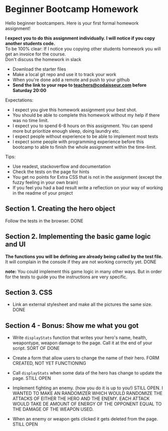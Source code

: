# Beginner Bootcamp Homework

Hello beginner bootcampers. Here is your first formal homework  assignment!


**I expect you to do this assignment individually. I will notice if you copy another students code.**  
To be 100% clear: If I notice you copying other students homework you will get an invoice for the course.  
Don't discuss the homework in slack

- Download the starter files
- Make a local git repo and use it to track your work
- When you're done add a remote and push to your github
- **Send the link to your repo to teachers@codaisseur.com before Saturday 20:00**

Expectations:
- I expect you give this homework assignment your best shot.
- You should be able to complete this homework without my help if there was no time limit.
- I expect you to spend 6-8 hours on this assignment. You can spend more but prioritize enough sleep, doing laundry etc.
- I expect people without experience to be able to implement most tests
- I expect some people with programming experience before this bootcamp to able to finish the whole assignment within the time-limit.

Tips:
- Use readest, stackoverflow and documentation
- Check the tests on the page for hints
- You get no points for Extra CSS that is not in the assignment (except the fuzzy feeling in your own brain)
- If you feel you had a bad result write a reflection on your way of working in the readme of your project

## Section 1. Creating the hero object

Follow the tests in the browser. DONE

## Section 2. Implementing the basic game logic and UI

**The functions you will be defining are already being called by the test file.** It will complain in the console if they are not working correctly yet. DONE

**note:** You could implement this game logic in many other ways. But in order for the tests to guide you the instructions are very specific.

## Section 3. CSS

- Link an external stylesheet and make all the pictures the same size. DONE

## Section 4 - Bonus: Show me what you got


- Write `displayStats` function that writes your hero's name, health, weapontype, weapon damage to the page. Call it at the end of your script. SORT OF DONE

- Create a form that allow users to change the name of their hero. FORM CREATED, NOT YET FUNCTIONING

- Call `displayStats` when some data of the hero has change to update the page. STILL OPEN

- Implement fighting an enemy. (how you do it is up to you!) STILL OPEN. I WANTED TO MAKE AN RANDOMIZER WHICH WOULD RANDOMIZE THE ATTACKS OF EITHER THE HERO AND THE ENEMY. EACH ATTACK WOULD TAKE DE AMOUNT OF ENERGY OF THE OPPONENT EQUAL TO THE DAMAGE OF THE WEAPON USED.

- When an enemy or weapon gets clicked it gets deleted from the page. STILL OPEN
